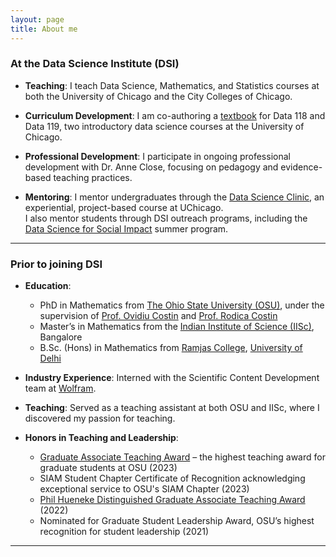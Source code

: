 ```yaml
---
layout: page
title: About me
---
```


### At the Data Science Institute (DSI)

- **Teaching**: I teach Data Science, Mathematics, and Statistics courses at both the University of Chicago and the City Colleges of Chicago.

- **Curriculum Development**: I am co-authoring a <a href="https://amandakube.github.io/textbook-datascience-1/intro.html" target="_blank">textbook</a> for Data 118 and Data 119, two introductory data science courses at the University of Chicago.

- **Professional Development**: I participate in ongoing professional development with Dr. Anne Close, focusing on pedagogy and evidence-based teaching practices.

- **Mentoring**: I mentor undergraduates through the <a href="https://datascience.uchicago.edu/education/data-science-clinic/" target="_blank">Data Science Clinic</a>, an experiential, project-based course at UChicago.  
  I also mentor students through DSI outreach programs, including the <a href="https://datascience.uchicago.edu/outreach/data-science-for-social-impact-network/summer-experience/" target="_blank">Data Science for Social Impact</a> summer program.

---
### Prior to joining DSI

- **Education**:
  - PhD in Mathematics from <a href="https://math.osu.edu/" target="_blank">The Ohio State University (OSU)</a>, under the supervision of <a href="https://people.math.osu.edu/costin.9/" target="_blank">Prof. Ovidiu Costin</a> and <a href="https://math.osu.edu/people/costin.10" target="_blank">Prof. Rodica Costin</a>
  - Master’s in Mathematics from the <a href="https://math.iisc.ac.in//" target="_blank">Indian Institute of Science (IISc)</a>, Bangalore  
  - B.Sc. (Hons) in Mathematics from <a href="https://ramjas.du.ac.in/college/web/index.php" target="_blank">Ramjas College</a>, <a href="https://www.du.ac.in/" target="_blank">University of Delhi</a>

- **Industry Experience**: Interned with the Scientific Content Development team at <a href="https://www.wolfram.com/?source=nav" target="_blank">Wolfram</a>.

- **Teaching**: Served as a teaching assistant at both OSU and IISc, where I discovered my passion for teaching.

- **Honors in Teaching and Leadership**:
  - <a href="https://gradsch.osu.edu/news/2023/03/17/2023-graduate-associate-teaching-award-recipients" target="_blank">Graduate Associate Teaching Award</a> – the highest teaching award for graduate students at OSU (2023)
  - SIAM Student Chapter Certificate of Recognition acknowledging exceptional service to OSU's SIAM Chapter (2023)
  - <a href="https://math.osu.edu/grad/current/graduate-teaching-awards" target="_blank">Phil Hueneke Distinguished Graduate Associate Teaching Award</a> (2022)
  - Nominated for Graduate Student Leadership Award, OSU’s highest recognition for student leadership (2021)
    
---
